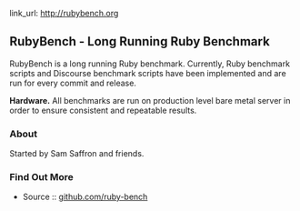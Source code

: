 
link_url:   http://rubybench.org

## RubyBench - Long Running Ruby Benchmark

RubyBench is a long running Ruby benchmark.
Currently, Ruby benchmark scripts and Discourse benchmark scripts
have been implemented and are run for every commit and release.

**Hardware.** All benchmarks are run on production level bare metal server
in order to ensure consistent and repeatable results.

### About

Started by Sam Saffron and friends.

### Find Out More

- Source :: [github.com/ruby-bench](https://github.com/ruby-bench)
